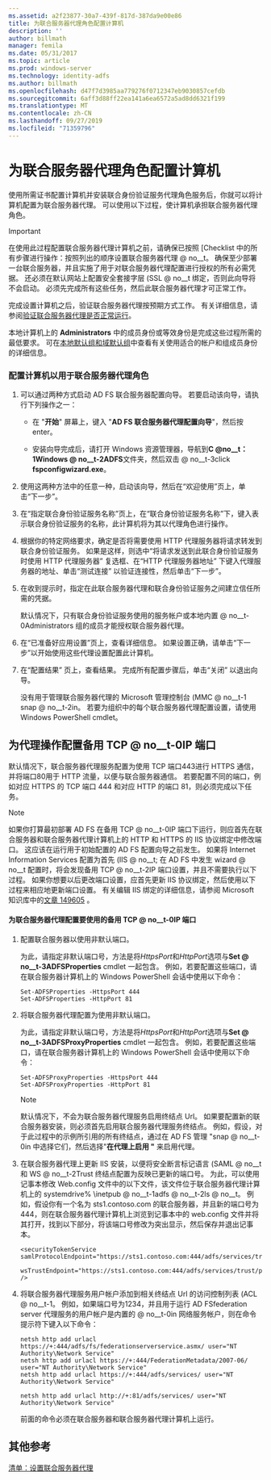 ```yaml
---
ms.assetid: a2f23877-30a7-439f-817d-387da9e00e86
title: 为联合服务器代理角色配置计算机
description: ''
author: billmath
manager: femila
ms.date: 05/31/2017
ms.topic: article
ms.prod: windows-server
ms.technology: identity-adfs
ms.author: billmath
ms.openlocfilehash: d47f7d3985aa779276f0712347eb9030857cefdb
ms.sourcegitcommit: 6aff3d88ff22ea141a6ea6572a5ad8dd6321f199
ms.translationtype: MT
ms.contentlocale: zh-CN
ms.lasthandoff: 09/27/2019
ms.locfileid: "71359796"
---
```

# <a name="configure-a-computer-for-the-federation-server-proxy-role"></a>为联合服务器代理角色配置计算机

使用所需证书配置计算机并安装联合身份验证服务代理角色服务后，你就可以将计算机配置为联合服务器代理。 可以使用以下过程，使计算机承担联合服务器代理角色。  
  
> [!IMPORTANT]  
> 在使用此过程配置联合服务器代理计算机之前，请确保已按照 [Checklist 中的所有步骤进行操作：按照列出的顺序设置联合服务器代理 @ no__t。 确保至少部署一台联合服务器，并且实施了用于对联合服务器代理配置进行授权的所有必需凭据。 还必须在默认网站上配置安全套接字层 \(SSL @ no__t 绑定，否则此向导将不会启动。 必须先完成所有这些任务，然后此联合服务器代理才可正常工作。  
  
完成设置计算机之后，验证联合服务器代理按预期方式工作。 有关详细信息，请参阅[验证联合服务器代理是否正常运行](Verify-That-a-Federation-Server-Proxy-Is-Operational.md)。  
  
本地计算机上的 **Administrators** 中的成员身份或等效身份是完成这些过程所需的最低要求。  可在[本地默认组和域默认组](https://go.microsoft.com/fwlink/?LinkId=83477)中查看有关使用适合的帐户和组成员身份的详细信息。   
  
### <a name="to-configure-a-computer-for-the-federation-server-proxy-role"></a>配置计算机以用于联合服务器代理角色  
  
1.  可以通过两种方式启动 AD FS 联合服务器配置向导。 若要启动该向导，请执行下列操作之一：  
  
    -   在 "**开始**" 屏幕上，键入 "**AD FS 联合服务器代理配置向导**"，然后按 enter。  
  
    -   安装向导完成后，请打开 Windows 资源管理器，导航到**C @no__t： 1Windows @ no__t-2ADFS**文件夹，然后双击 @ no__t-3click **fspconfigwizard.exe**。  
  
2.  使用这两种方法中的任意一种，启动该向导，然后在“欢迎使用”页上，单击“下一步”。  
  
3.  在“指定联合身份验证服务名称”页上，在“联合身份验证服务名称”下，键入表示联合身份验证服务的名称，此计算机将为其以代理角色进行操作。  
  
4.  根据你的特定网络要求，确定是否将需要使用 HTTP 代理服务器将请求转发到联合身份验证服务。 如果是这样，则选中“将请求发送到此联合身份验证服务时使用 HTTP 代理服务器” 复选框、在“HTTP 代理服务器地址” 下键入代理服务器的地址、单击“测试连接” 以验证连接性，然后单击“下一步”。  
  
5.  在收到提示时，指定在此联合服务器代理和联合身份验证服务之间建立信任所需的凭据。  
  
    默认情况下，只有联合身份验证服务使用的服务帐户或本地内置 @ no__t-0Administrators 组的成员才能授权联合服务器代理。  
  
6.  在“已准备好应用设置”页上，查看详细信息。 如果设置正确，请单击“下一步”以开始使用这些代理设置配置此计算机。  
  
7.  在“配置结果” 页上，查看结果。 完成所有配置步骤后，单击“关闭”  以退出向导。  
  
    没有用于管理联合服务器代理的 Microsoft 管理控制台 \(MMC @ no__t-1 snap @ no__t-2in。 若要为组织中的每个联合服务器代理配置设置，请使用 Windows PowerShell cmdlet。  
  
## <a name="configuring-an-alternate-tcpip-port-for-proxy-operations"></a>为代理操作配置备用 TCP @ no__t-0IP 端口  
默认情况下，联合服务器代理服务配置为使用 TCP 端口443进行 HTTPS 通信，并将端口80用于 HTTP 流量，以便与联合服务器通信。 若要配置不同的端口，例如对应 HTTPS 的 TCP 端口 444 和对应 HTTP 的端口 81，则必须完成以下任务。  
  
> [!NOTE]  
> 如果你打算最初部署 AD FS 在备用 TCP @ no__t-0IP 端口下运行，则应首先在联合服务器和联合服务器代理计算机上的 HTTP 和 HTTPS 的 IIS 协议绑定中修改端口。 这应该在运行用于初始配置的 AD FS 配置向导之前发生。 如果将 Internet Information Services 配置为首先 \(IIS @ no__t; 在 AD FS 中发生 wizard @ no__t 配置时，将会发现备用 TCP @ no__t-2IP 端口设置，并且不需要执行以下过程。 如果你想要以后更改端口设置，应首先更新 IIS 协议绑定，然后使用以下过程来相应地更新端口设置。 有关编辑 IIS 绑定的详细信息，请参阅 Microsoft 知识库中的[文章 149605](https://go.microsoft.com/fwlink/?LinkId=190275) 。  
  
#### <a name="to-configure-alternate-tcpip-ports-for-the-federation-server-proxy-to-use"></a>为联合服务器代理配置要使用的备用 TCP @ no__t-0IP 端口  
  
1.  配置联合服务器以使用非默认端口。  
  
    为此，请指定非默认端口号，方法是将*HttpsPort*和*HttpPort*选项与**Set @ no__t-3ADFSProperties** cmdlet 一起包含。 例如，若要配置这些端口，请在联合服务器计算机上的 Windows PowerShell 会话中使用以下命令：  
  
    ```  
    Set-ADFSProperties -HttpsPort 444  
    Set-ADFSProperties -HttpPort 81  
    ```  
  
2.  将联合服务器代理配置为使用非默认端口。  
  
    为此，请指定非默认端口号，方法是将*HttpsPort*和*HttpPort*选项与**Set @ no__t-3ADFSProxyProperties** cmdlet 一起包含。 例如，若要配置这些端口，请在联合服务器计算机上的 Windows PowerShell 会话中使用以下命令：  
  
    ```  
    Set-ADFSProxyProperties -HttpsPort 444  
    Set-ADFSProxyProperties -HttpPort 81  
    ```  
  
    > [!NOTE]  
    > 默认情况下，不会为联合服务器代理服务启用终结点 Url。 如果要配置新的联合服务器安装，则必须首先启用联合服务器代理服务终结点。 例如，假设，对于此过程中的示例所引用的所有终结点，通过在 AD FS 管理 "snap @ no__t-0in 中选择它们，然后选择"**在代理上启用 "** 来启用代理。  
  
3.  在联合服务器代理上更新 IIS 安装，以便将安全断言标记语言 \(SAML @ no__t 和 WS @ no__t-2Trust 终结点配置为反映已更新的端口号。 为此，可以使用记事本修改 Web.config 文件中的以下文件，该文件位于联合服务器代理计算机上的 systemdrive% \\inetpub @ no__t-1adfs @ no__t-2ls @ no__t。 例如，假设你有一个名为 sts1.contoso.com 的联合服务器，并且新的端口号为444，则在联合服务器代理计算机上浏览到记事本中的 web.config 文件并将其打开，找到以下部分，将该端口号修改为突出显示，然后保存并退出记事本。  
  
    ```  
    <securityTokenService samlProtocolEndpoint="https://sts1.contoso.com:444/adfs/services/trust/samlprotocol/proxycertificatetransport"  
          wsTrustEndpoint="https://sts1.contoso.com:444/adfs/services/trust/proxycertificatetransport" />  
    ```  
  
4.  将联合服务器代理服务用户帐户添加到相关终结点 Url 的访问控制列表 \(ACL @ no__t-1。 例如，如果端口号为1234，并且用于运行 AD FSfederation server 代理服务的用户帐户是内置的 @ no__t-0in 网络服务帐户，则在命令提示符下键入以下命令：  
  
    ```  
    netsh http add urlacl https://+:444/adfs/fs/federationserverservice.asmx/ user="NT Authority\Network Service"  
    netsh http add urlacl https://+:444/FederationMetadata/2007-06/ user="NT Authority\Network Service"  
    netsh http add urlacl https://+:444/adfs/services/ user="NT Authority\Network Service"  
  
    netsh http add urlacl http://+:81/adfs/services/ user="NT Authority\Network Service"  
    ```  
  
    前面的命令必须在联合服务器和联合服务器代理计算机上运行。  
  
## <a name="additional-references"></a>其他参考  
[清单：设置联合服务器代理](Checklist--Setting-Up-a-Federation-Server-Proxy.md)  
  

